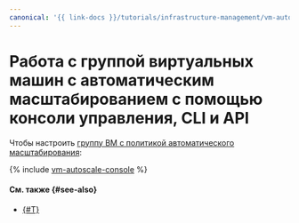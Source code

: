 ```yaml
---
canonical: '{{ link-docs }}/tutorials/infrastructure-management/vm-autoscale/console'
---
```


# Работа с группой виртуальных машин с автоматическим масштабированием с помощью консоли управления, CLI и API


Чтобы настроить [группу ВМ с политикой автоматического масштабирования](index.md):

{% include [vm-autoscale-console](../../../_tutorials/infrastructure/vm-autoscale-console.md) %}

#### См. также {#see-also}

* [{#T}](terraform.md)